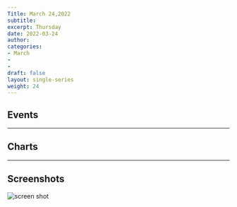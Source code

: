 ```yaml
---
Title: March 24,2022
subtitle: 
excerpt: Thursday
date: 2022-03-24
author:
categories:
- March
-
-
draft: false
layout: single-series
weight: 24
---
```


## Events


---


## Charts


---


## Screenshots


![screen shot](20220324_000xxx.png)

